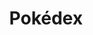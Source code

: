 ---
title: Pokédex
custom_url: http://pokedex.pabloproductions.be/
order: 1
description: A simple web Pokédex showing type-advantages made in Elm
long_description: |
    A simple Pokédex made in [Elm](http://elm-lang.org/).
    It shows basic type information for use during a battle.
    I found other sites to show way too much information, while most of the time I only want to know which moves are super effective.
    You can [try it out here](http://pokedex.pabloproductions.be/) or view the source code [here](https://gitlab.com/TheOddler/pokedex).
---